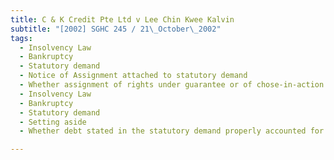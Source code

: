```yaml
---
title: C & K Credit Pte Ltd v Lee Chin Kwee Kalvin 
subtitle: "[2002] SGHC 245 / 21\_October\_2002"
tags:
  - Insolvency Law
  - Bankruptcy
  - Statutory demand
  - Notice of Assignment attached to statutory demand
  - Whether assignment of rights under guarantee or of chose-in-action
  - Insolvency Law
  - Bankruptcy
  - Statutory demand
  - Setting aside
  - Whether debt stated in the statutory demand properly accounted for

---
```



